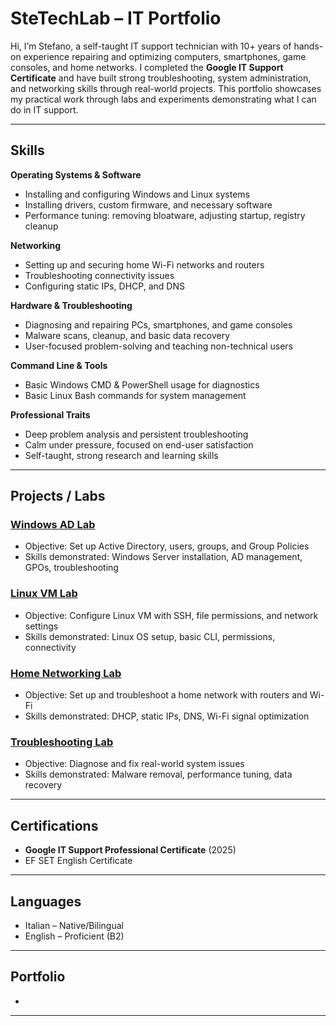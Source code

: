 # SteTechLab – IT Portfolio

Hi, I’m Stefano, a self-taught IT support technician with 10+ years of hands-on experience repairing and optimizing computers, smartphones, game consoles, and home networks. I completed the **Google IT Support Certificate** and have built strong troubleshooting, system administration, and networking skills through real-world projects. This portfolio showcases my practical work through labs and experiments demonstrating what I can do in IT support.

---

## Skills

**Operating Systems & Software**
- Installing and configuring Windows and Linux systems
- Installing drivers, custom firmware, and necessary software
- Performance tuning: removing bloatware, adjusting startup, registry cleanup

**Networking**
- Setting up and securing home Wi-Fi networks and routers
- Troubleshooting connectivity issues
- Configuring static IPs, DHCP, and DNS

**Hardware & Troubleshooting**
- Diagnosing and repairing PCs, smartphones, and game consoles
- Malware scans, cleanup, and basic data recovery
- User-focused problem-solving and teaching non-technical users

**Command Line & Tools**
- Basic Windows CMD & PowerShell usage for diagnostics
- Basic Linux Bash commands for system management

**Professional Traits**
- Deep problem analysis and persistent troubleshooting
- Calm under pressure, focused on end-user satisfaction
- Self-taught, strong research and learning skills

---

## Projects / Labs

### [Windows AD Lab](Projects/Windows-AD-Lab/README.md)
- Objective: Set up Active Directory, users, groups, and Group Policies
- Skills demonstrated: Windows Server installation, AD management, GPOs, troubleshooting

### [Linux VM Lab](Projects/Linux-VM-Lab/README.md)
- Objective: Configure Linux VM with SSH, file permissions, and network settings
- Skills demonstrated: Linux OS setup, basic CLI, permissions, connectivity

### [Home Networking Lab](Projects/Networking-Lab/README.md)
- Objective: Set up and troubleshoot a home network with routers and Wi-Fi
- Skills demonstrated: DHCP, static IPs, DNS, Wi-Fi signal optimization

### [Troubleshooting Lab](Projects/Troubleshooting-Lab/README.md)
- Objective: Diagnose and fix real-world system issues
- Skills demonstrated: Malware removal, performance tuning, data recovery

---

## Certifications
- **Google IT Support Professional Certificate** (2025)  
- EF SET English Certificate

---

## Languages
- Italian – Native/Bilingual  
- English – Proficient (B2)  

---

## Portfolio
- 

---


